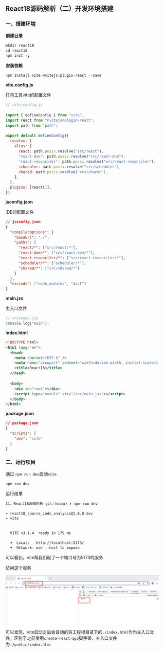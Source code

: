 ## React18源码解析（二）开发环境搭建

### 一、搭建环境

**创建目录**

```js
mkdir react18
cd react18
npm init -y
```

**安装依赖**

```js
npm install vite @vitejs/plugin-react --save
```

**vite.config.js**

打包工具vite的配置文件

```js
// vite.config.js

import { defineConfig } from "vite";
import react from "@vitejs/plugin-react";
import path from "path";

export default defineConfig({
  resolve: {
    alias: {
      react: path.posix.resolve("src/react"),
      "react-dom": path.posix.resolve("src/react-dom"),
      "react-reconciler": path.posix.resolve("src/react-reconciler"),
      scheduler: path.posix.resolve("src/scheduler"),
      shared: path.posix.resolve("src/shared"),
    },
  },
  plugins: [react()],
});
```

**jsconfig.json**

IDE的配置文件

```json
// jsconfig.json
{
  "compilerOptions": {
    "baseUrl": "./",
    "paths": {
      "react/*": ["src/react/*"],
      "react-dom/*": ["src/react-dom/*"],
      "react-reconciler/*": ["src/react-reconciler/*"],
      "scheduler/*": ["scheduler/*"],
      "shared/*": ["src/shared/*"]
    }
  },
  "exclude": ["node_modules", "dist"]
}
```

**main.jsx**

主入口文件

```js
// src\main.jsx
console.log("main");
```

**index.html**

```html
<!DOCTYPE html>
<html lang="en">
  <head>
    <meta charset="UTF-8" />
    <meta name="viewport" content="width=device-width, initial-scale=1.0" />
    <title>React18</title>
  </head>

  <body>
    <div id="root"></div>
    <script type="module" src="/src/main.jsx"></script>
  </body>
</html>
```

**package.json**

```json
// package.json
{
  "scripts": {
    "dev": "vite"
  }
}
```

### 二、运行项目

通过 `npm run dev`启动`vite`

```shell
npm run dev
```

运行结果

```shell
11、React18源码剖析 git:(main) ✗ npm run dev

> react18_source_code_analysis@1.0.0 dev
> vite


  VITE v3.1.4  ready in 179 ms

  ➜  Local:   http://localhost:5173/
  ➜  Network: use --host to expose
```

可以看到，vite帮我们起了一个端口号为5173的服务

访问这个服务

![image-20221002161550876](https://raw.githubusercontent.com/wanglufei561/picture_repo/master/assets/image-20221002161550876.png)

可以发现，vite启动之后会自动的将工程根目录下的`./index.html`作为主入口文件，区别于之前使用`create-react-app`脚手架，主入口文件为`./public/index.html`

<!--vite还没来得及看，暂时了解到这-->